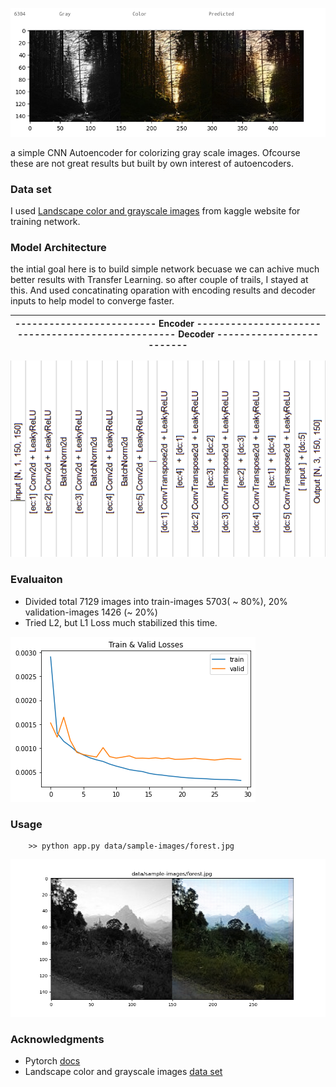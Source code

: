 ![readme_image](docs/readme-head.png)

a simple CNN Autoencoder for colorizing gray scale images. Ofcourse these are not great results but built by own interest of autoencoders.

### Data set
I used [Landscape color and grayscale images](https://www.kaggle.com/theblackmamba31/landscape-image-colorization) from kaggle website for training network.

### Model Architecture
the intial goal here is to build simple network becuase we can achive much better results with Transfer Learning. so after couple of trails, I stayed at this. And used concatinating oparation with encoding results and decoder inputs to help model to converge faster.

| ------------------------- Encoder -------------------------------------------------- Decoder ------------------------- |
|:---:|
![loss_plot_image](docs/model-sc.png)

### Evaluaiton
* Divided total 7129 images into train-images 5703( ~ 80%), 20% validation-images 1426 (~ 20%)
* Tried L2, but L1 Loss much stabilized this time.

![loss_plot_image](docs/losses.png)

### Usage

        >> python app.py data/sample-images/forest.jpg

![loss_plot_image](docs/sample-output.png)

### Acknowledgments
* Pytorch [docs](https://pytorch.org/docs/stable/index.html)
* Landscape color and grayscale images [data set](https://www.kaggle.com/theblackmamba31/landscape-image-colorization)